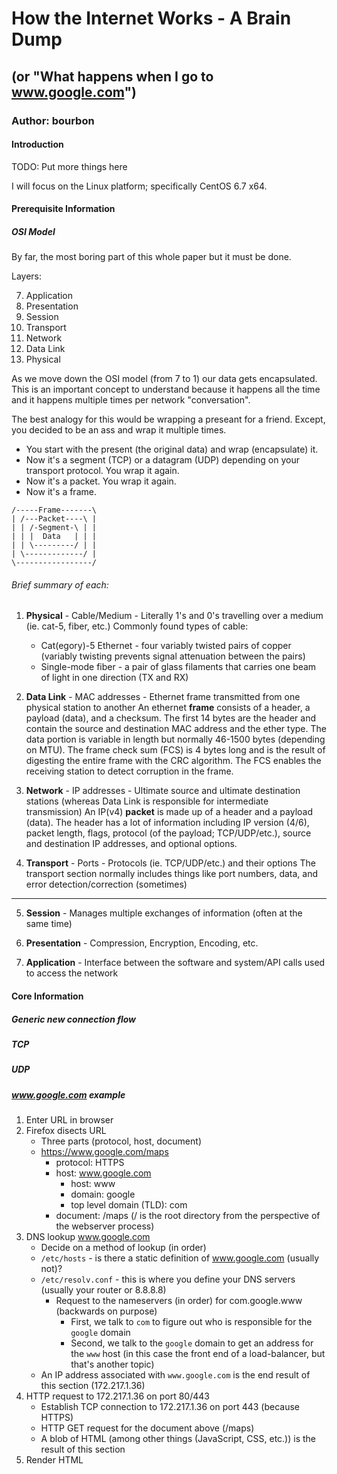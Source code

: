 # How the Internet Works - A Brain Dump
## (or "What happens when I go to www.google.com")

### Author: **bourbon**

#### Introduction

TODO: Put more things here

I will focus on the Linux platform; specifically CentOS 6.7 x64.

#### Prerequisite Information

##### OSI Model
By far, the most boring part of this whole paper but it must be done.

Layers:

7. Application
6. Presentation
5. Session
4. Transport
3. Network
2. Data Link
1. Physical

As we move down the OSI model (from 7 to 1) our data gets encapsulated.  This is an important concept to understand because it happens all the time and it happens multiple times per network "conversation".

The best analogy for this would be wrapping a preseant for a friend.  Except, you decided to be an ass and wrap it multiple times.
*  You start with the present (the original data) and wrap (encapsulate) it.
*  Now it's a segment (TCP) or a datagram (UDP) depending on your transport protocol.  You wrap it again.
*  Now it's a packet.  You wrap it again.
*  Now it's a frame.

```
/-----Frame-------\
| /---Packet----\ |
| | /-Segment-\ | |
| | |  Data   | | |
| | \---------/ | |
| \-------------/ |
\-----------------/
```

###### Brief summary of each:
1. **Physical** - Cable/Medium - Literally 1's and 0's travelling over a medium (ie. cat-5, fiber, etc.)
    Commonly found types of cable:
    *  Cat(egory)-5 Ethernet - four variably twisted pairs of copper (variably twisting prevents signal attenuation between the pairs)
    *  Single-mode fiber - a pair of glass filaments that carries one beam of light in one direction (TX and RX)
    
2. **Data Link** - MAC addresses - Ethernet frame transmitted from one physical station to another
    An ethernet **frame** consists of a header, a payload (data), and a checksum.  The first 14 bytes are the header and contain the source and destination MAC address and the ether type.  The data portion is variable in length but normally 46-1500 bytes (depending on MTU).  The frame check sum (FCS) is 4 bytes long and is the result of digesting the entire frame with the CRC algorithm.  The FCS enables the receiving station to detect corruption in the frame.

3. **Network** - IP addresses - Ultimate source and ultimate destination stations (whereas Data Link is responsible for intermediate transmission)
    An IP(v4) **packet** is made up of a header and a payload (data).  The header has a lot of information including IP version (4/6), packet length, flags, protocol (of the payload; TCP/UDP/etc.), source and destination IP addresses, and optional options.

4. **Transport** - Ports - Protocols (ie. TCP/UDP/etc.) and their options
    The transport section normally includes things like port numbers, data, and error detection/correction (sometimes)

***

5. **Session** - Manages multiple exchanges of information (often at the same time)
    
6. **Presentation** - Compression, Encryption, Encoding, etc.

7. **Application** - Interface between the software and system/API calls used to access the network


#### Core Information

##### Generic new connection flow

##### TCP

##### UDP

##### www.google.com example

1. Enter URL in browser
2. Firefox disects URL
    * Three parts (protocol, host, document)
    * https://www.google.com/maps
        * protocol: HTTPS
        * host: www.google.com
            * host: www
            * domain: google
            * top level domain (TLD): com
        * document: /maps (/ is the root directory from the perspective of the webserver process)
3. DNS lookup www.google.com
    * Decide on a method of lookup (in order)
    * `/etc/hosts` - is there a static definition of www.google.com (usually not)?
    * `/etc/resolv.conf` - this is where you define your DNS servers (usually your router or 8.8.8.8)
        * Request to the nameservers (in order) for com.google.www (backwards on purpose)
            * First, we talk to `com` to figure out who is responsible for the `google` domain
            * Second, we talk to the `google` domain to get an address for the `www` host (in this case the front end of a load-balancer, but that's another topic)
    * An IP address associated with `www.google.com` is the end result of this section (172.217.1.36)
4. HTTP request to 172.217.1.36 on port 80/443
    * Establish TCP connection to 172.217.1.36 on port 443 (because HTTPS)
    * HTTP GET request for the document above (/maps)
    * A blob of HTML (among other things (JavaScript, CSS, etc.)) is the result of this section
5. Render HTML






















